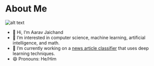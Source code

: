 # About Me

![alt text](https://github.com/aaravjaichand/aaravjaichand/blob/main/logo.jpeg?raw=true)

- 👋 Hi, I’m Aarav Jaichand
- 👀 I’m interested in computer science, machine learning, artificial intelligence, and math. 
- 🌱 I’m currently working on a [news article classifier](https://github.com/aaravjaichand/News-Article-Classifier) that uses deep learning techniques.
- 😄 Pronouns: He/Him


<!---
aj4130/aj4130 is a ✨ special ✨ repository because its `README.md` (this file) appears on your GitHub profile.
You can click the Preview link to take a look at your changes.
--->
